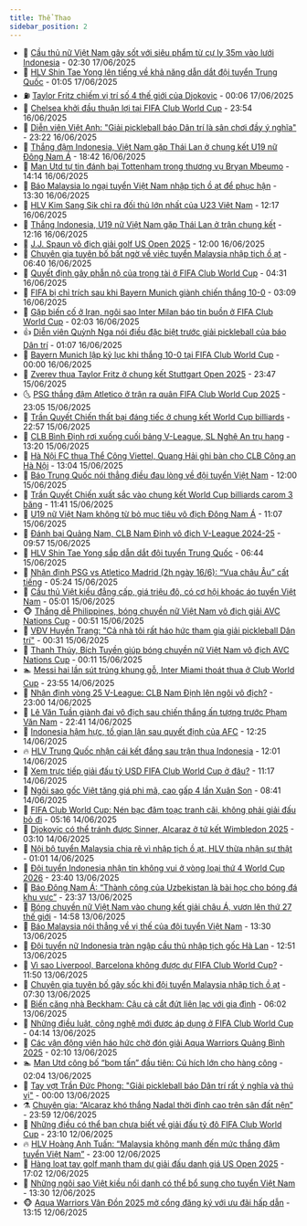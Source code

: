 ```yaml
---
title: Thể Thao
sidebar_position: 2
---
```


<!-- dantri-the-thao:START -->
- 🎡 [Cầu thủ nữ Việt Nam gây sốt với siêu phẩm từ cự ly 35m vào lưới Indonesia](https://dantri.com.vn/the-thao/cau-thu-nu-viet-nam-gay-sot-voi-sieu-pham-tu-cu-ly-35m-vao-luoi-indonesia-20250617092020448.htm) - 02:30 17/06/2025
- 💯 [HLV Shin Tae Yong lên tiếng về khả năng dẫn dắt đội tuyển Trung Quốc](https://dantri.com.vn/the-thao/hlv-shin-tae-yong-len-tieng-ve-kha-nang-dan-dat-doi-tuyen-trung-quoc-20250616230558442.htm) - 01:05 17/06/2025
- ⛽️ [Taylor Fritz chiếm vị trí số 4 thế giới của Djokovic](https://dantri.com.vn/the-thao/taylor-fritz-chiem-vi-tri-so-4-the-gioi-cua-djokovic-20250617070445986.htm) - 00:06 17/06/2025
- 💃 [Chelsea khởi đầu thuận lợi tại FIFA Club World Cup](https://dantri.com.vn/the-thao/chelsea-khoi-dau-thuan-loi-tai-fifa-club-world-cup-20250617065354294.htm) - 23:54 16/06/2025
- 🌈 [Diễn viên Việt Anh: &quot;Giải pickleball báo Dân trí là sân chơi đầy ý nghĩa&quot;](https://dantri.com.vn/the-thao/dien-vien-viet-anh-giai-pickleball-bao-dan-tri-la-san-choi-day-y-nghia-20250616231819741.htm) - 23:22 16/06/2025
- 🦅 [Thắng đậm Indonesia, Việt Nam gặp Thái Lan ở chung kết U19 nữ Đông Nam Á](https://dantri.com.vn/the-thao/thang-dam-indonesia-viet-nam-gap-thai-lan-o-chung-ket-u19-nu-dong-nam-a-20250616221352823.htm) - 18:42 16/06/2025
- 🌝 [Man Utd tự tin đánh bại Tottenham trong thương vụ Bryan Mbeumo](https://dantri.com.vn/the-thao/man-utd-tu-tin-danh-bai-tottenham-trong-thuong-vu-bryan-mbeumo-20250616211349181.htm) - 14:14 16/06/2025
- 🚀 [Báo Malaysia lo ngại tuyển Việt Nam nhập tịch ồ ạt để phục hận](https://dantri.com.vn/the-thao/bao-malaysia-lo-ngai-tuyen-viet-nam-nhap-tich-o-at-de-phuc-han-20250616195121369.htm) - 13:30 16/06/2025
- 🎉 [HLV Kim Sang Sik chỉ ra đối thủ lớn nhất của U23 Việt Nam](https://dantri.com.vn/the-thao/hlv-kim-sang-sik-chi-ra-doi-thu-lon-nhat-cua-u23-viet-nam-20250616191603022.htm) - 12:17 16/06/2025
- 📝 [Thắng Indonesia, U19 nữ Việt Nam gặp Thái Lan ở trận chung kết](https://dantri.com.vn/the-thao/thang-indonesia-u19-nu-viet-nam-gap-thai-lan-o-tran-chung-ket-20250616215941613.htm) - 12:16 16/06/2025
- 🦄 [J.J. Spaun vô địch giải golf US Open 2025](https://dantri.com.vn/the-thao/jj-spaun-vo-dich-giai-golf-us-open-2025-20250616143912046.htm) - 12:00 16/06/2025
- 🎉 [Chuyên gia tuyên bố bất ngờ về việc tuyển Malaysia nhập tịch ồ ạt](https://dantri.com.vn/the-thao/chuyen-gia-tuyen-bo-bat-ngo-ve-viec-tuyen-malaysia-nhap-tich-o-at-20250616134013783.htm) - 06:40 16/06/2025
- 💼 [Quyết định gây phẫn nộ của trọng tài ở FIFA Club World Cup](https://dantri.com.vn/the-thao/quyet-dinh-gay-phan-no-cua-trong-tai-o-fifa-club-world-cup-20250616113130559.htm) - 04:31 16/06/2025
- 🤡 [FIFA bị chỉ trích sau khi Bayern Munich giành chiến thắng 10-0](https://dantri.com.vn/the-thao/fifa-bi-chi-trich-sau-khi-bayern-munich-gianh-chien-thang-10-0-20250616093834320.htm) - 03:09 16/06/2025
- 🦆 [Gặp biến cố ở Iran, ngôi sao Inter Milan báo tin buồn ở FIFA Club World Cup](https://dantri.com.vn/the-thao/gap-bien-co-o-iran-ngoi-sao-inter-milan-bao-tin-buon-o-fifa-club-world-cup-20250616090352122.htm) - 02:03 16/06/2025
- 👍 [Diễn viên Quỳnh Nga nói điều đặc biệt trước giải pickleball của báo Dân trí](https://dantri.com.vn/the-thao/dien-vien-quynh-nga-noi-dieu-dac-biet-truoc-giai-pickleball-cua-bao-dan-tri-20250615232728002.htm) - 01:07 16/06/2025
- 💼 [Bayern Munich lập kỷ lục khi thắng 10-0 tại FIFA Club World Cup](https://dantri.com.vn/the-thao/bayern-munich-lap-ky-luc-khi-thang-10-0-tai-fifa-club-world-cup-20250616071341531.htm) - 00:00 16/06/2025
- 🦒 [Zverev thua Taylor Fritz ở chung kết Stuttgart Open 2025](https://dantri.com.vn/the-thao/zverev-thua-taylor-fritz-o-chung-ket-stuttgart-open-2025-20250616064534704.htm) - 23:47 15/06/2025
- 🌜 [PSG thắng đậm Atletico ở trận ra quân FIFA Club World Cup 2025](https://dantri.com.vn/the-thao/psg-thang-dam-atletico-o-tran-ra-quan-fifa-club-world-cup-2025-20250616060457416.htm) - 23:05 15/06/2025
- 🦆 [Trần Quyết Chiến thất bại đáng tiếc ở chung kết World Cup billiards](https://dantri.com.vn/the-thao/tran-quyet-chien-that-bai-dang-tiec-o-chung-ket-world-cup-billiards-20250615232023239.htm) - 22:57 15/06/2025
- 💪 [CLB Bình Định rơi xuống cuối bảng V-League, SL Nghệ An trụ hạng](https://dantri.com.vn/the-thao/clb-binh-dinh-roi-xuong-cuoi-bang-v-league-sl-nghe-an-tru-hang-20250615200816519.htm) - 13:20 15/06/2025
- 🧠 [Hà Nội FC thua Thể Công Viettel, Quang Hải ghi bàn cho CLB Công an Hà Nội](https://dantri.com.vn/the-thao/ha-noi-fc-thua-the-cong-viettel-quang-hai-ghi-ban-cho-clb-cong-an-ha-noi-20250615200136712.htm) - 13:04 15/06/2025
- 🦄 [Báo Trung Quốc nói thẳng điều đau lòng về đội tuyển Việt Nam](https://dantri.com.vn/the-thao/bao-trung-quoc-noi-thang-dieu-dau-long-ve-doi-tuyen-viet-nam-20250615183230894.htm) - 12:00 15/06/2025
- 🥸 [Trần Quyết Chiến xuất sắc vào chung kết World Cup billiards carom 3 băng](https://dantri.com.vn/the-thao/tran-quyet-chien-xuat-sac-vao-chung-ket-world-cup-billiards-carom-3-bang-20250615183810881.htm) - 11:41 15/06/2025
- 🤠 [U19 nữ Việt Nam không từ bỏ mục tiêu vô địch Đông Nam Á](https://dantri.com.vn/the-thao/u19-nu-viet-nam-khong-tu-bo-muc-tieu-vo-dich-dong-nam-a-20250615165253503.htm) - 11:07 15/06/2025
- 👺 [Đánh bại Quảng Nam, CLB Nam Định vô địch V-League 2024-25](https://dantri.com.vn/the-thao/danh-bai-quang-nam-clb-nam-dinh-vo-dich-v-league-2024-25-20250615165656885.htm) - 09:57 15/06/2025
- 📝 [HLV Shin Tae Yong sắp dẫn dắt đội tuyển Trung Quốc](https://dantri.com.vn/the-thao/hlv-shin-tae-yong-sap-dan-dat-doi-tuyen-trung-quoc-20250615103525993.htm) - 06:44 15/06/2025
- 🦆 [Nhận định PSG vs Atletico Madrid &lpar;2h ngày 16/6&rpar;: “Vua châu Âu” cất tiếng](https://dantri.com.vn/the-thao/nhan-dinh-psg-vs-atletico-madrid-2h-ngay-166-vua-chau-au-cat-tieng-20250615122442476.htm) - 05:24 15/06/2025
- 🥳 [Cầu thủ Việt kiều đẳng cấp, giá triệu đô, có cơ hội khoác áo tuyển Việt Nam](https://dantri.com.vn/the-thao/cau-thu-viet-kieu-dang-cap-gia-trieu-do-co-co-hoi-khoac-ao-tuyen-viet-nam-20250615114628762.htm) - 05:01 15/06/2025
- 🐵 [Thắng dễ Philippines, bóng chuyền nữ Việt Nam vô địch giải AVC Nations Cup](https://dantri.com.vn/the-thao/thang-de-philippines-bong-chuyen-nu-viet-nam-vo-dich-giai-avc-nations-cup-20250615064105929.htm) - 00:51 15/06/2025
- 🤩 [VĐV Huyền Trang: &quot;Cả nhà tôi rất háo hức tham gia giải pickleball Dân trí&quot;](https://dantri.com.vn/the-thao/vdv-huyen-trang-ca-nha-toi-rat-hao-huc-tham-gia-giai-pickleball-dan-tri-20250614223026556.htm) - 00:31 15/06/2025
- 🤠 [Thanh Thúy, Bích Tuyền giúp bóng chuyền nữ Việt Nam vô địch AVC Nations Cup](https://dantri.com.vn/the-thao/thanh-thuy-bich-tuyen-giup-bong-chuyen-nu-viet-nam-vo-dich-avc-nations-cup-20250615071023192.htm) - 00:11 15/06/2025
- 🏊 [Messi hai lần sút trúng khung gỗ, Inter Miami thoát thua ở Club World Cup](https://dantri.com.vn/the-thao/messi-hai-lan-sut-trung-khung-go-inter-miami-thoat-thua-o-club-world-cup-20250615065453386.htm) - 23:55 14/06/2025
- 🗽 [Nhận định vòng 25 V-League: CLB Nam Định lên ngôi vô địch?](https://dantri.com.vn/the-thao/nhan-dinh-vong-25-v-league-clb-nam-dinh-len-ngoi-vo-dich-20250614154715043.htm) - 23:00 14/06/2025
- 🚀 [Lê Văn Tuần giành đai vô địch sau chiến thắng ấn tượng trước Phạm Văn Nam](https://dantri.com.vn/the-thao/le-van-tuan-gianh-dai-vo-dich-sau-chien-thang-an-tuong-truoc-pham-van-nam-20250615074221889.htm) - 22:41 14/06/2025
- 🎉 [Indonesia hậm hực, tố gian lận sau quyết định của AFC](https://dantri.com.vn/the-thao/indonesia-ham-huc-to-gian-lan-sau-quyet-dinh-cua-afc-20250614192538582.htm) - 12:25 14/06/2025
- 🔥 [HLV Trung Quốc nhận cái kết đắng sau trận thua Indonesia](https://dantri.com.vn/the-thao/hlv-trung-quoc-nhan-cai-ket-dang-sau-tran-thua-indonesia-20250614184541177.htm) - 12:01 14/06/2025
- 🎉 [Xem trực tiếp giải đấu tỷ USD FIFA Club World Cup ở đâu?](https://dantri.com.vn/the-thao/xem-truc-tiep-giai-dau-ty-usd-fifa-club-world-cup-o-dau-20250614101130667.htm) - 11:17 14/06/2025
- 🎡 [Ngôi sao gốc Việt tăng giá phi mã, cao gấp 4 lần Xuân Son](https://dantri.com.vn/the-thao/ngoi-sao-goc-viet-tang-gia-phi-ma-cao-gap-4-lan-xuan-son-20250614134115705.htm) - 08:41 14/06/2025
- 🐻 [FIFA Club World Cup: Nén bạc đâm toạc tranh cãi, không phải giải đấu bỏ đi](https://dantri.com.vn/the-thao/fifa-club-world-cup-nen-bac-dam-toac-tranh-cai-khong-phai-giai-dau-bo-di-20250614121445439.htm) - 05:16 14/06/2025
- 🌊 [Djokovic có thể tránh được Sinner, Alcaraz ở tứ kết Wimbledon 2025](https://dantri.com.vn/the-thao/djokovic-co-the-tranh-duoc-sinner-alcaraz-o-tu-ket-wimbledon-2025-20250614104044113.htm) - 03:10 14/06/2025
- 💃 [Nội bộ tuyển Malaysia chia rẽ vì nhập tịch ồ ạt, HLV thừa nhận sự thật](https://dantri.com.vn/the-thao/noi-bo-tuyen-malaysia-chia-re-vi-nhap-tich-o-at-hlv-thua-nhan-su-that-20250613234539717.htm) - 01:01 14/06/2025
- 🤔 [Đội tuyển Indonesia nhận tin không vui ở vòng loại thứ 4 World Cup 2026](https://dantri.com.vn/the-thao/doi-tuyen-indonesia-nhan-tin-khong-vui-o-vong-loai-thu-4-world-cup-2026-20250613225009219.htm) - 23:40 13/06/2025
- 🤭 [Báo Đông Nam Á: “Thành công của Uzbekistan là bài học cho bóng đá khu vực”](https://dantri.com.vn/the-thao/bao-dong-nam-a-thanh-cong-cua-uzbekistan-la-bai-hoc-cho-bong-da-khu-vuc-20250613233035779.htm) - 23:37 13/06/2025
- 👹 [Bóng chuyền nữ Việt Nam vào chung kết giải châu Á, vươn lên thứ 27 thế giới](https://dantri.com.vn/the-thao/bong-chuyen-nu-viet-nam-vao-chung-ket-giai-chau-a-vuon-len-thu-27-the-gioi-20250613215052899.htm) - 14:58 13/06/2025
- 🗽 [Báo Malaysia nói thẳng về vị thế của đội tuyển Việt Nam](https://dantri.com.vn/the-thao/bao-malaysia-noi-thang-ve-vi-the-cua-doi-tuyen-viet-nam-20250613200254666.htm) - 13:30 13/06/2025
- 🥳 [Đội tuyển nữ Indonesia tràn ngập cầu thủ nhập tịch gốc Hà Lan](https://dantri.com.vn/the-thao/doi-tuyen-nu-indonesia-tran-ngap-cau-thu-nhap-tich-goc-ha-lan-20250613171708374.htm) - 12:51 13/06/2025
- 💃 [Vì sao Liverpool, Barcelona không được dự FIFA Club World Cup?](https://dantri.com.vn/the-thao/vi-sao-liverpool-barcelona-khong-duoc-du-fifa-club-world-cup-20250613185020917.htm) - 11:50 13/06/2025
- 🧰 [Chuyên gia tuyên bố gây sốc khi đội tuyển Malaysia nhập tịch ồ ạt](https://dantri.com.vn/the-thao/chuyen-gia-tuyen-bo-gay-soc-khi-doi-tuyen-malaysia-nhap-tich-o-at-20250613131459842.htm) - 07:30 13/06/2025
- 💪 [Biến căng nhà Beckham: Cậu cả cắt đứt liên lạc với gia đình](https://dantri.com.vn/the-thao/bien-cang-nha-beckham-cau-ca-cat-dut-lien-lac-voi-gia-dinh-20250613130228974.htm) - 06:02 13/06/2025
- 🚀 [Những điều luật, công nghệ mới được áp dụng ở FIFA Club World Cup](https://dantri.com.vn/the-thao/nhung-dieu-luat-cong-nghe-moi-duoc-ap-dung-o-fifa-club-world-cup-20250613111440289.htm) - 04:14 13/06/2025
- 🤠 [Các vận động viên háo hức chờ đón giải Aqua Warriors Quảng Bình 2025](https://dantri.com.vn/the-thao/cac-van-dong-vien-hao-huc-cho-don-giai-aqua-warriors-quang-binh-2025-20250612232508769.htm) - 02:10 13/06/2025
- 🏊 [Man Utd công bố “bom tấn” đầu tiên: Cú hích lớn cho hàng công](https://dantri.com.vn/the-thao/man-utd-cong-bo-bom-tan-dau-tien-cu-hich-lon-cho-hang-cong-20250613090403964.htm) - 02:04 13/06/2025
- 🦄 [Tay vợt Trần Đức Phong: &quot;Giải pickleball báo Dân trí rất ý nghĩa và thú vị&quot;](https://dantri.com.vn/the-thao/tay-vot-tran-duc-phong-giai-pickleball-bao-dan-tri-rat-y-nghia-va-thu-vi-20250612213650872.htm) - 00:00 13/06/2025
- ⚗️ [Chuyên gia: “Alcaraz khó thắng Nadal thời đỉnh cao trên sân đất nện”](https://dantri.com.vn/the-thao/chuyen-gia-alcaraz-kho-thang-nadal-thoi-dinh-cao-tren-san-dat-nen-20250613072142354.htm) - 23:59 12/06/2025
- 🥷 [Những điều có thể bạn chưa biết về giải đấu tỷ đô FIFA Club World Cup](https://dantri.com.vn/the-thao/nhung-dieu-co-the-ban-chua-biet-ve-giai-dau-ty-do-fifa-club-world-cup-20250612231658569.htm) - 23:10 12/06/2025
- 🔥 [HLV Hoàng Anh Tuấn: “Malaysia không mạnh đến mức thắng đậm tuyển Việt Nam”](https://dantri.com.vn/the-thao/hlv-hoang-anh-tuan-malaysia-khong-manh-den-muc-thang-dam-tuyen-viet-nam-20250612143902118.htm) - 23:00 12/06/2025
- 🦅 [Hàng loạt tay golf mạnh tham dự giải đấu danh giá US Open 2025](https://dantri.com.vn/the-thao/hang-loat-tay-golf-manh-tham-du-giai-dau-danh-gia-us-open-2025-20250612183738051.htm) - 17:02 12/06/2025
- 🌝 [Những ngôi sao Việt kiều nổi danh có thể bổ sung cho tuyển Việt Nam](https://dantri.com.vn/the-thao/nhung-ngoi-sao-viet-kieu-noi-danh-co-the-bo-sung-cho-tuyen-viet-nam-20250612200850155.htm) - 13:30 12/06/2025
- 🐵 [Aqua Warriors Vân Đồn 2025 mở cổng đăng ký với ưu đãi hấp dẫn](https://dantri.com.vn/the-thao/aqua-warriors-van-don-2025-mo-cong-dang-ky-voi-uu-dai-hap-dan-20250612200202863.htm) - 13:15 12/06/2025<!-- dantri-the-thao:END -->
